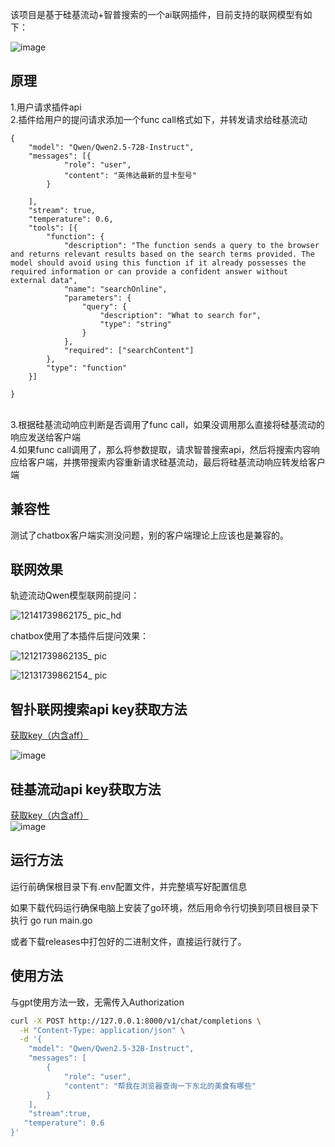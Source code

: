 该项目是基于硅基流动+智普搜索的一个ai联网插件，目前支持的联网模型有如下：<br>

![image](https://github.com/user-attachments/assets/1764828b-0685-4e42-8755-f6cdb29bcd2b)

## 原理
1.用户请求插件api<br>
2.插件给用户的提问请求添加一个func call格式如下，并转发请求给硅基流动<br>
```
{
	"model": "Qwen/Qwen2.5-72B-Instruct",
	"messages": [{
			"role": "user",
			"content": "英伟达最新的显卡型号"
		}

	],
	"stream": true,
	"temperature": 0.6,
	"tools": [{
		"function": {
			"description": "The function sends a query to the browser and returns relevant results based on the search terms provided. The model should avoid using this function if it already possesses the required information or can provide a confident answer without external data",
			"name": "searchOnline",
			"parameters": {
				"query": {
					"description": "What to search for",
					"type": "string"
				}
			},
			"required": ["searchContent"]
		},
		"type": "function"
	}]

}
```
<br>
3.根据硅基流动响应判断是否调用了func call，如果没调用那么直接将硅基流动的响应发送给客户端<br>
4.如果func call调用了，那么将参数提取，请求智普搜索api，然后将搜索内容响应给客户端，并携带搜索内容重新请求硅基流动，最后将硅基流动响应转发给客户端<br>

## 兼容性
测试了chatbox客户端实测没问题，别的客户端理论上应该也是兼容的。

## 联网效果
轨迹流动Qwen模型联网前提问：<br>

![12141739862175_ pic_hd](https://github.com/user-attachments/assets/ca1d589c-bf11-4797-88e6-92eb4334788d)

chatbox使用了本插件后提问效果：<br>

![12121739862135_ pic](https://github.com/user-attachments/assets/452e76b9-797f-4e42-9590-272df1350ea8)

![12131739862154_ pic](https://github.com/user-attachments/assets/31974686-636a-4324-9fa3-a2e5844a851f)



## 智扑联网搜索api key获取方法
[获取key（内含aff）](https://www.bigmodel.cn/invite?icode=yT8eVZEpgS7b5z7C%2B87nKbC%2Fk7jQAKmT1mpEiZXXnFw%3D)<br>

![image](https://github.com/user-attachments/assets/9d5fb3b9-79ca-4d53-940c-1581298047a7)

## 硅基流动api key获取方法
[获取key（内含aff）](https://cloud.siliconflow.cn/i/zE8h2FaP)<br>
![image](https://github.com/user-attachments/assets/bac3ceac-6c73-48af-a41e-1cb4c24f6906)

## 运行方法
运行前确保根目录下有.env配置文件，并完整填写好配置信息<br>

如果下载代码运行确保电脑上安装了go环境，然后用命令行切换到项目根目录下执行 go run main.go<br>

或者下载releases中打包好的二进制文件，直接运行就行了。

## 使用方法
与gpt使用方法一致，无需传入Authorization
```bash
curl -X POST http://127.0.0.1:8000/v1/chat/completions \
  -H "Content-Type: application/json" \
  -d '{
    "model": "Qwen/Qwen2.5-32B-Instruct",
    "messages": [
        {
            "role": "user",
            "content": "帮我在浏览器查询一下东北的美食有哪些"
        }
    ],
    "stream":true,
   "temperature": 0.6
}' 
```



